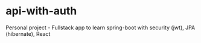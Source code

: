 # api-with-auth
Personal project - Fullstack app to learn spring-boot with security (jwt), JPA (hibernate), React
